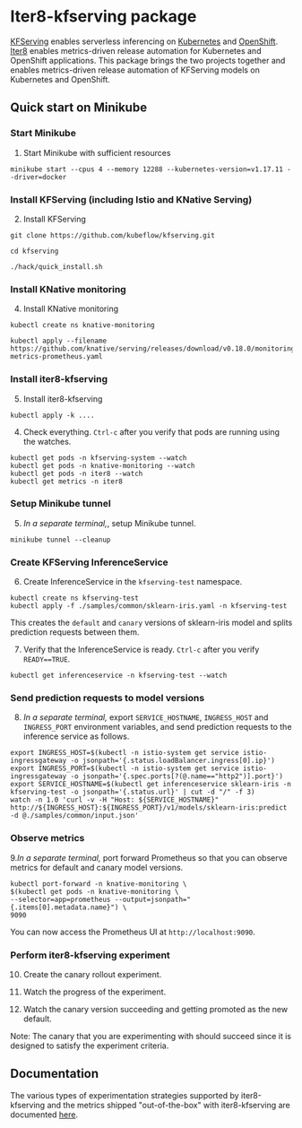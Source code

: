 # Iter8-kfserving package

[KFServing](https://github.com/kubeflow/kfserving) enables serverless inferencing on [Kubernetes](https://kubernetes.io) and [OpenShift](https://www.openshift.com). [Iter8](https://iter8.tools) enables metrics-driven release automation for Kubernetes and OpenShift applications. This package brings the two projects together and enables metrics-driven release automation of KFServing models on Kubernetes and OpenShift.

## Quick start on Minikube

### Start Minikube

1. Start Minikube with sufficient resources

```
minikube start --cpus 4 --memory 12288 --kubernetes-version=v1.17.11 --driver=docker
```

### Install KFServing (including Istio and KNative Serving)
2. Install KFServing

```
git clone https://github.com/kubeflow/kfserving.git

cd kfserving

./hack/quick_install.sh
```

### Install KNative monitoring
4. Install KNative monitoring

```
kubectl create ns knative-monitoring

kubectl apply --filename https://github.com/knative/serving/releases/download/v0.18.0/monitoring-metrics-prometheus.yaml
```

### Install iter8-kfserving
5. Install iter8-kfserving

```
kubectl apply -k ....
```

4. Check everything. `Ctrl-c` after you verify that pods are running using the watches.

```
kubectl get pods -n kfserving-system --watch
kubectl get pods -n knative-monitoring --watch
kubectl get pods -n iter8 --watch
kubectl get metrics -n iter8
```

### Setup Minikube tunnel

5. *In a separate terminal,*, setup Minikube tunnel.

```
minikube tunnel --cleanup
```

### Create KFServing InferenceService

6. Create InferenceService in the `kfserving-test` namespace.

```
kubectl create ns kfserving-test
kubectl apply -f ./samples/common/sklearn-iris.yaml -n kfserving-test
```
This creates the `default` and `canary` versions of sklearn-iris model and splits prediction requests between them.

7. Verify that the InferenceService is ready. `Ctrl-c` after you verify `READY==TRUE`.

```
kubectl get inferenceservice -n kfserving-test --watch
```

### Send prediction requests to model versions

8. *In a separate terminal,* export `SERVICE_HOSTNAME`, `INGRESS_HOST` and `INGRESS_PORT` environment variables, and send prediction requests to the inference service as follows.

```
export INGRESS_HOST=$(kubectl -n istio-system get service istio-ingressgateway -o jsonpath='{.status.loadBalancer.ingress[0].ip}')
export INGRESS_PORT=$(kubectl -n istio-system get service istio-ingressgateway -o jsonpath='{.spec.ports[?(@.name=="http2")].port}')
export SERVICE_HOSTNAME=$(kubectl get inferenceservice sklearn-iris -n kfserving-test -o jsonpath='{.status.url}' | cut -d "/" -f 3)
watch -n 1.0 'curl -v -H "Host: ${SERVICE_HOSTNAME}" http://${INGRESS_HOST}:${INGRESS_PORT}/v1/models/sklearn-iris:predict -d @./samples/common/input.json'
```

### Observe metrics

9.*In a separate terminal,* port forward Prometheus so that you can observe metrics for default and canary model versions.

```
kubectl port-forward -n knative-monitoring \
$(kubectl get pods -n knative-monitoring \
--selector=app=prometheus --output=jsonpath="{.items[0].metadata.name}") \
9090
```
You can now access the Prometheus UI at `http://localhost:9090`.

### Perform iter8-kfserving experiment

10. Create the canary rollout experiment.

11. Watch the progress of the experiment.

12. Watch the canary version succeeding and getting promoted as the new default.

Note: The canary that you are experimenting with should succeed since it is designed to satisfy the experiment criteria.

## Documentation

The various types of experimentation strategies supported by iter8-kfserving and the metrics shipped "out-of-the-box" with iter8-kfserving are documented [here](docs/experiments.md).
